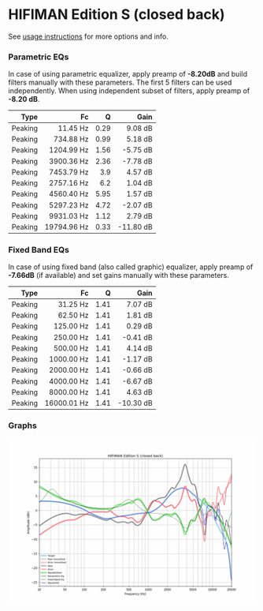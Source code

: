 # HIFIMAN Edition S (closed back)
See [usage instructions](https://github.com/jaakkopasanen/AutoEq#usage) for more options and info.

### Parametric EQs
In case of using parametric equalizer, apply preamp of **-8.20dB** and build filters manually
with these parameters. The first 5 filters can be used independently.
When using independent subset of filters, apply preamp of **-8.20 dB**.

| Type    | Fc          |    Q | Gain      |
|--------:|------------:|-----:|----------:|
| Peaking | 11.45 Hz    | 0.29 | 9.08 dB   |
| Peaking | 734.88 Hz   | 0.99 | 5.18 dB   |
| Peaking | 1204.99 Hz  | 1.56 | -5.75 dB  |
| Peaking | 3900.36 Hz  | 2.36 | -7.78 dB  |
| Peaking | 7453.79 Hz  | 3.9  | 4.57 dB   |
| Peaking | 2757.16 Hz  | 6.2  | 1.04 dB   |
| Peaking | 4560.40 Hz  | 5.95 | 1.57 dB   |
| Peaking | 5297.23 Hz  | 4.72 | -2.07 dB  |
| Peaking | 9931.03 Hz  | 1.12 | 2.79 dB   |
| Peaking | 19794.96 Hz | 0.33 | -11.80 dB |

### Fixed Band EQs
In case of using fixed band (also called graphic) equalizer, apply preamp of **-7.66dB**
(if available) and set gains manually with these parameters.

| Type    | Fc          |    Q | Gain      |
|--------:|------------:|-----:|----------:|
| Peaking | 31.25 Hz    | 1.41 | 7.07 dB   |
| Peaking | 62.50 Hz    | 1.41 | 1.81 dB   |
| Peaking | 125.00 Hz   | 1.41 | 0.29 dB   |
| Peaking | 250.00 Hz   | 1.41 | -0.41 dB  |
| Peaking | 500.00 Hz   | 1.41 | 4.14 dB   |
| Peaking | 1000.00 Hz  | 1.41 | -1.17 dB  |
| Peaking | 2000.00 Hz  | 1.41 | -0.66 dB  |
| Peaking | 4000.00 Hz  | 1.41 | -6.67 dB  |
| Peaking | 8000.00 Hz  | 1.41 | 4.63 dB   |
| Peaking | 16000.01 Hz | 1.41 | -10.30 dB |

### Graphs
![](./HIFIMAN%20Edition%20S%20(closed%20back).png)